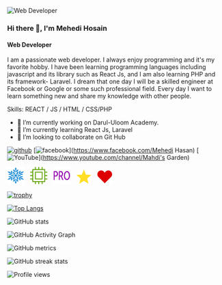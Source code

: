 ![Web Developer](https://scontent.fdac1-1.fna.fbcdn.net/v/t39.30808-6/278475546_1252785268463046_8397492972676316784_n.jpg?_nc_cat=107&ccb=1-7&_nc_sid=09cbfe&_nc_eui2=AeEHXzyrleoKNxnJiFbo5XVodWkcxJxRGed1aRzEnFEZ5ycMtPQnucFMgDSURSz3Ba0yqpuX8-WXmKAwKLv-9DWi&_nc_ohc=m6yaFRGk5jAAX_H9wk2&_nc_zt=23&_nc_ht=scontent.fdac1-1.fna&oh=00_AfDNyM-Df4VVyY3OuyDEV5tV_46rSIXGFqqW4wZFTaBhfg&oe=64E1CE4C)

### Hi there 👋, I'm Mehedi Hosain
#### Web Developer


I am a passionate web developer. I always enjoy programming and it's my favorite hobby.
I have been learning programming languages including javascript and its library such as React Js, and I am also learning 
PHP and its framework- Laravel.
I dream that one day I will be a skilled engineer at Facebook or Google or some such professional field.
Every day I want to learn something new and share my knowledge with other people.


Skills:  REACT / JS / HTML / CSS/PHP

- 🔭 I’m currently working on Darul-Uloom Academy. 
- 🌱 I’m currently learning React Js, Laravel 
- 👯 I’m looking to collaborate on Git Hub 


[<img src='https://cdn.jsdelivr.net/npm/simple-icons@3.0.1/icons/github.svg' alt='github' height='40'>](https://github.com/mahdi839)  [<img src='https://cdn.jsdelivr.net/npm/simple-icons@3.0.1/icons/facebook.svg' alt='facebook' height='40'>](https://www.facebook.com/Mehedi Hasan)  [<img src='https://cdn.jsdelivr.net/npm/simple-icons@3.0.1/icons/youtube.svg' alt='YouTube' height='40'>](https://www.youtube.com/channel/Mahdi's Garden)  

<a href='https://archiveprogram.github.com/'><img src='https://raw.githubusercontent.com/acervenky/animated-github-badges/master/assets/acbadge.gif' width='40' height='40'></a> <a href='https://docs.github.com/en/developers'><img src='https://raw.githubusercontent.com/acervenky/animated-github-badges/master/assets/devbadge.gif' width='40' height='40'></a> <a href='https://github.com/pricing'><img src='https://raw.githubusercontent.com/acervenky/animated-github-badges/master/assets/pro.gif' width='40' height='40'></a> <a href='https://stars.github.com/'><img src='https://raw.githubusercontent.com/acervenky/animated-github-badges/master/assets/starbadge.gif' width='35' height='35'></a> <a href='https://docs.github.com/en/github/supporting-the-open-source-community-with-github-sponsors'><img src='https://raw.githubusercontent.com/acervenky/animated-github-badges/master/assets/sponsorbadge.gif' width='35' height='35'></a> 

[![trophy](https://github-profile-trophy.vercel.app/?username=mahdi839)](https://github.com/ryo-ma/github-profile-trophy)

[![Top Langs](https://github-readme-stats.vercel.app/api/top-langs/?username=mahdi839)](https://github.com/anuraghazra/github-readme-stats)

![GitHub stats](https://github-readme-stats.vercel.app/api?username=mahdi839&show_icons=true&count_private=true)  

![GitHub Activity Graph](https://activity-graph.herokuapp.com/graph?username=mahdi839)  

![GitHub metrics](https://metrics.lecoq.io/mahdi839)  

![GitHub streak stats](https://streak-stats.demolab.com/?user=mahdi839)  

![Profile views](https://gpvc.arturio.dev/mahdi839)  
